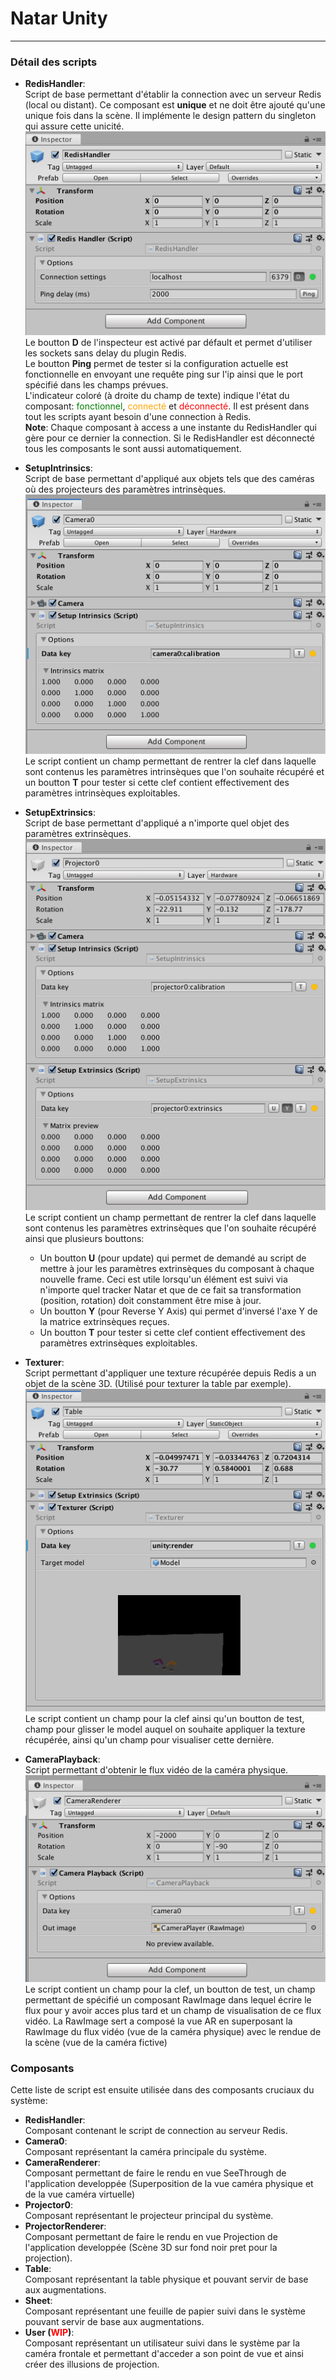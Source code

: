 # **Natar Unity**
---

### Détail des scripts
- **RedisHandler**:\
  Script de base permettant d'établir la connection avec un serveur Redis (local ou distant). Ce composant est **unique** et ne doit être ajouté qu'une unique fois dans la scène. Il implémente le design pattern du singleton qui assure cette unicité.\
  ![](res/rhandler-inspector.png)\
  Le boutton **D** de l'inspecteur est activé par défault et permet d'utiliser les sockets sans delay du plugin Redis.\
  Le boutton **Ping** permet de tester si la configuration actuelle est fonctionnelle en envoyant une requête ping sur l'ip ainsi que le port spécifié dans les champs prévues.\
  L'indicateur coloré (à droite du champ de texte) indique l'état du composant: <span style="color: green">fonctionnel</span>, <span style="color: orange">connecté</span> et <span style="color: red"> déconnecté</span>. Il est présent dans tout les scripts ayant besoin d'une connection à Redis.\
  **Note**: Chaque composant à access a une instante du RedisHandler qui gère pour ce dernier la connection. Si le RedisHandler est déconnecté tous les composants le sont aussi automatiquement.


- **SetupIntrinsics**:\
  Script de base permettant d'appliqué aux objets tels que des caméras où des projecteurs des paramètres intrinsèques.\
  ![](res/camera-inspector.png)\
  Le script contient un champ permettant de rentrer la clef dans laquelle sont contenus les paramètres intrinsèques que l'on souhaite récupéré et un boutton **T** pour tester si cette clef contient effectivement des paramètres intrinsèques exploitables.


- **SetupExtrinsics**:\
  Script de base permettant d'appliqué a n'importe quel objet des paramètres extrinsèques.\
  ![](res/projector-inspector.png)\
  Le script contient un champ permettant de rentrer la clef dans laquelle sont contenus les paramètres extrinsèques que l'on souhaite récupéré ainsi que plusieurs bouttons:
  - Un boutton **U** (pour update) qui permet de demandé au script de mettre à jour les paramètres extrinsèques du composant à chaque nouvelle frame. Ceci est utile lorsqu'un élément est suivi via n'importe quel tracker Natar et que de ce fait sa transformation (position, rotation) doit constamment être mise à jour.
  - Un boutton **Y** (pour Reverse Y Axis) qui permet d'inversé l'axe Y de la matrice extrinsèques reçues.
  - Un boutton **T** pour tester si cette clef contient effectivement des paramètres extrinsèques exploitables.


- **Texturer**:\
  Script permettant d'appliquer une texture récupérée depuis Redis a un objet de la scène 3D. (Utilisé pour texturer la table par exemple).\
  ![](res/texturer-inspector.png)\
  Le script contient un champ pour la clef ainsi qu'un boutton de test, champ pour glisser le model auquel on souhaite appliquer la texture récupérée, ainsi qu'un champ pour visualiser cette dernière.

- **CameraPlayback**:\
  Script permettant d'obtenir le flux vidéo de la caméra physique.\
  ![](res/camera-playback.png)\
  Le script contient un champ pour la clef, un boutton de test, un champ permettant de spécifié un composant RawImage dans lequel écrire le flux pour y avoir acces plus tard et un champ de visualisation de ce flux vidéo.
  La RawImage sert a composé la vue AR en superposant la RawImage du flux vidéo (vue de la caméra physique) avec le rendue de la scène (vue de la caméra fictive)


### Composants

Cette liste de script est ensuite utilisée dans des composants cruciaux du système:

- **RedisHandler**:\
  Composant contenant le script de connection au serveur Redis.
- **Camera0**:\
  Composant représentant la caméra principale du système.
- **CameraRenderer**:\
  Composant permettant de faire le rendu en vue SeeThrough de l'application developpée (Superposition de la vue caméra physique et de la vue caméra virtuelle)
- **Projector0**:\
  Composant représentant le projecteur principal du système.
- **ProjectorRenderer**:\
  Composant permettant de faire le rendu en vue Projection de l'application developpée (Scène 3D sur fond noir pret pour la projection).
- **Table**:\
  Composant représentant la table physique et pouvant servir de base aux augmentations.
- **Sheet**:\
  Composant représentant une feuille de papier suivi dans le système pouvant servir de base aux augmentations.
- **User (<span style="color: red;">WIP</span>)**:\
  Composant représentant un utilisateur suivi dans le système par la caméra frontale et permettant d'acceder a son point de vue et ainsi créer des illusions de projection.
